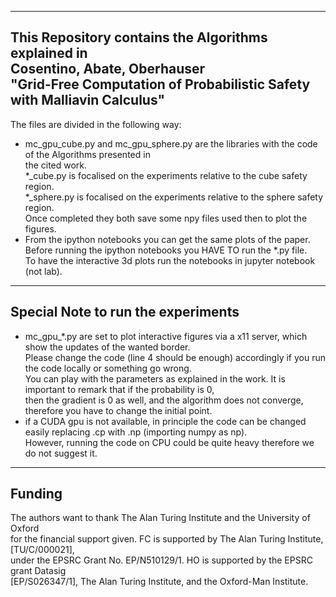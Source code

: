 ---------------------------------------------------
This Repository contains the Algorithms explained in<br />
Cosentino, Abate, Oberhauser <br />
"Grid-Free Computation of Probabilistic Safety with Malliavin Calculus"<br />
---------------------------------------------------

The files are divided in the following way:<br />
- mc_gpu_cube.py and mc_gpu_sphere.py are the libraries with the code of the Algorithms presented in<br />
 the cited work.<br />
 *_cube.py is focalised on the experiments relative to the cube safety region.<br />
 *_sphere.py is focalised on the experiments relative to the sphere safety region.<br />
 Once completed they both save some npy files used then to plot the figures. <br />
- From the ipython notebooks you can get the same plots of the paper. <br />
 Before running the ipython notebooks you HAVE TO run the *.py file. <br />
 To have the interactive 3d plots run the notebooks in jupyter notebook (not lab). <br />

----------------------------------------------------
Special Note to run the experiments
----------------------------------------------------
- mc_gpu_*.py are set to plot interactive figures via a x11 server, which show the updates of the wanted border.<br />
 Please change the code (line 4 should be enough) accordingly if you run the code locally or something go wrong.<br />
 You can play with the parameters as explained in the work. It is important to remark that if the probability is 0, <br />
 then the gradient is 0 as well, and the algorithm does not converge, therefore you have to change the initial point. <br />
- if a CUDA gpu is not available, in principle the code can be changed easily replacing .cp with .np (importing numpy as np).<br />
 However, running the code on CPU could be quite heavy therefore we do not suggest it. <br />

---------------------------------------------------
Funding
---------------------------------------------------
The authors want to thank The Alan Turing Institute and the University of Oxford<br /> 
for the financial support given. FC is supported by The Alan Turing Institute, [TU/C/000021],<br />
under the EPSRC Grant No. EP/N510129/1. HO is supported by the EPSRC grant Datasig<br />
[EP/S026347/1], The Alan Turing Institute, and the Oxford-Man Institute.
